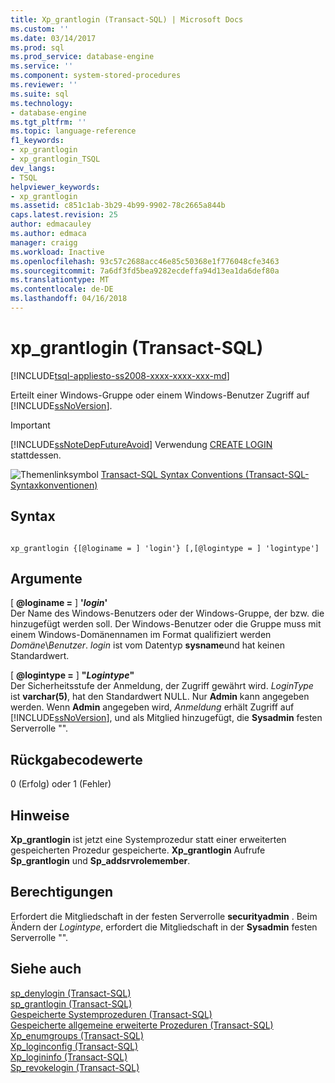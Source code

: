 ```yaml
---
title: Xp_grantlogin (Transact-SQL) | Microsoft Docs
ms.custom: ''
ms.date: 03/14/2017
ms.prod: sql
ms.prod_service: database-engine
ms.service: ''
ms.component: system-stored-procedures
ms.reviewer: ''
ms.suite: sql
ms.technology:
- database-engine
ms.tgt_pltfrm: ''
ms.topic: language-reference
f1_keywords:
- xp_grantlogin
- xp_grantlogin_TSQL
dev_langs:
- TSQL
helpviewer_keywords:
- xp_grantlogin
ms.assetid: c851c1ab-3b29-4b99-9902-78c2665a844b
caps.latest.revision: 25
author: edmacauley
ms.author: edmaca
manager: craigg
ms.workload: Inactive
ms.openlocfilehash: 93c57c2688acc46e85c50368e1f776048cfe3463
ms.sourcegitcommit: 7a6df3fd5bea9282ecdeffa94d13ea1da6def80a
ms.translationtype: MT
ms.contentlocale: de-DE
ms.lasthandoff: 04/16/2018
---
```

# <a name="xpgrantlogin-transact-sql"></a>xp_grantlogin (Transact-SQL)
[!INCLUDE[tsql-appliesto-ss2008-xxxx-xxxx-xxx-md](../../includes/tsql-appliesto-ss2008-xxxx-xxxx-xxx-md.md)]

  Erteilt einer Windows-Gruppe oder einem Windows-Benutzer Zugriff auf [!INCLUDE[ssNoVersion](../../includes/ssnoversion-md.md)].  
  
> [!IMPORTANT]  
>  [!INCLUDE[ssNoteDepFutureAvoid](../../includes/ssnotedepfutureavoid-md.md)] Verwendung [CREATE LOGIN](../../t-sql/statements/create-login-transact-sql.md) stattdessen.  
  
 ![Themenlinksymbol](../../database-engine/configure-windows/media/topic-link.gif "Topic link icon") [Transact-SQL Syntax Conventions (Transact-SQL-Syntaxkonventionen)](../../t-sql/language-elements/transact-sql-syntax-conventions-transact-sql.md)  
  
## <a name="syntax"></a>Syntax  
  
```  
  
xp_grantlogin {[@loginame = ] 'login'} [,[@logintype = ] 'logintype']  
```  
  
## <a name="arguments"></a>Argumente  
 [ **@loginame =** ] **'***login***'**  
 Der Name des Windows-Benutzers oder der Windows-Gruppe, der bzw. die hinzugefügt werden soll. Der Windows-Benutzer oder die Gruppe muss mit einem Windows-Domänennamen im Format qualifiziert werden *Domäne*\\*Benutzer*. *login* ist vom Datentyp **sysname**und hat keinen Standardwert.  
  
 [  **@logintype =** ] **"***Logintype***"**  
 Der Sicherheitsstufe der Anmeldung, der Zugriff gewährt wird. *LoginType* ist **varchar(5)**, hat den Standardwert NULL. Nur **Admin** kann angegeben werden. Wenn **Admin** angegeben wird, *Anmeldung* erhält Zugriff auf [!INCLUDE[ssNoVersion](../../includes/ssnoversion-md.md)], und als Mitglied hinzugefügt, die **Sysadmin** festen Serverrolle "".  
  
## <a name="return-code-values"></a>Rückgabecodewerte  
 0 (Erfolg) oder 1 (Fehler)  
  
## <a name="remarks"></a>Hinweise  
 **Xp_grantlogin** ist jetzt eine Systemprozedur statt einer erweiterten gespeicherten Prozedur gespeicherte. **Xp_grantlogin** Aufrufe **Sp_grantlogin** und **Sp_addsrvrolemember**.  
  
## <a name="permissions"></a>Berechtigungen  
 Erfordert die Mitgliedschaft in der festen Serverrolle **securityadmin** . Beim Ändern der *Logintype*, erfordert die Mitgliedschaft in der **Sysadmin** festen Serverrolle "".  
  
## <a name="see-also"></a>Siehe auch  
 [sp_denylogin &#40;Transact-SQL&#41;](../../relational-databases/system-stored-procedures/sp-denylogin-transact-sql.md)   
 [sp_grantlogin &#40;Transact-SQL&#41;](../../relational-databases/system-stored-procedures/sp-grantlogin-transact-sql.md)   
 [Gespeicherte Systemprozeduren &#40;Transact-SQL&#41;](../../relational-databases/system-stored-procedures/system-stored-procedures-transact-sql.md)   
 [Gespeicherte allgemeine erweiterte Prozeduren &#40;Transact-SQL&#41;](../../relational-databases/system-stored-procedures/general-extended-stored-procedures-transact-sql.md)   
 [Xp_enumgroups &#40;Transact-SQL&#41;](../../relational-databases/system-stored-procedures/xp-enumgroups-transact-sql.md)   
 [Xp_loginconfig &#40;Transact-SQL&#41;](../../relational-databases/system-stored-procedures/xp-loginconfig-transact-sql.md)   
 [Xp_logininfo &#40;Transact-SQL&#41;](../../relational-databases/system-stored-procedures/xp-logininfo-transact-sql.md)   
 [Sp_revokelogin &#40;Transact-SQL&#41;](../../relational-databases/system-stored-procedures/sp-revokelogin-transact-sql.md)  
  
  
